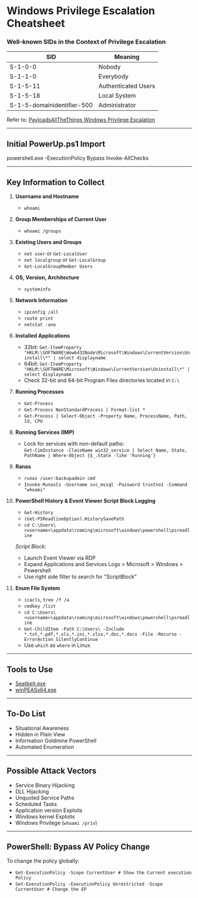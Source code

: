 # Windows Privilege Escalation Cheatsheet

### Well-known SIDs in the Context of Privilege Escalation

| SID                       | Meaning                |
|---------------------------|------------------------|
| S-1-0-0                   | Nobody                 |
| S-1-1-0                   | Everybody              |
| S-1-5-11                  | Authenticated Users    |
| S-1-5-18                  | Local System           |
| S-1-5-domainidentifier-500 | Administrator         |

Refer to: [PayloadsAllTheThings Windows Privilege Escalation](https://github.com/swisskyrepo/PayloadsAllTheThings/blob/master/Methodology%20and%20Resources/Windows%20-%20Privilege%20Escalation.md)

---

## Initial PowerUp.ps1 Import

powershell.exe -ExecutionPolicy Bypass
Invoke-AllChecks


---

## Key Information to Collect

1. **Username and Hostname**
   - `whoami`

2. **Group Memberships of Current User**
   - `whoami /groups`

3. **Existing Users and Groups**
   - `net user` or `Get-LocalUser`
   - `net localgroup` or `Get-LocalGroup`
   - `Get-LocalGroupMember Users`

4. **OS, Version, Architecture**
   - `systeminfo`

5. **Network Information**
   - `ipconfig /all`
   - `route print`
   - `netstat -ano`

6. **Installed Applications**
   - 32bit: `Get-ItemProperty "HKLM:\SOFTWARE\Wow6432Node\Microsoft\Windows\CurrentVersion\Uninstall\*" | select displayname`
   - 64bit: `Get-ItemProperty "HKLM:\SOFTWARE\Microsoft\Windows\CurrentVersion\Uninstall\*" | select displayname`
   - Check 32-bit and 64-bit Program Files directories located in `C:\`

7. **Running Processes**
   - `Get-Process`
   - `Get-Process NonStandardProcess | Format-list *`
   - `Get-Process | Select-Object -Property Name, ProcessName, Path, Id, CPU`

8. **Running Services (IMP)**
   - Lock for services with non-default paths:  
     `Get-CimInstance -ClassName win32_service | Select Name, State, PathName | Where-Object {$_.State -like 'Running'}`

9. **Ranas**
   - `runas /user:backupadmin cmd`
   - `Invoke-RunasCs -Username svc_mssql -Password trustno1 -Command "whoami"`

10. **PowerShell History & Event Viewer Script Block Logging**
    - `Get-History`
    - `(Get-PSReadlineOption).HistorySavePath`
    - `cd C:\Users\<username>\appdata\roaming\microsoft\windows\powershell\psreadline`

    *Script Block:*
    - Launch Event Viewer via RDP
    - Expand Applications and Services Logs > Microsoft > Windows > Powershell  
    - Use right side filter to search for "ScriptBlock"

11. **Enum File System**
    - `icacls`, `tree /f /a`
    - `cmdkey /list`
    - `cd C:\Users\<username>\appdata\roaming\microsoft\windows\powershell\psreadline`
    - `Get-ChildItem -Path C:\Users\ -Include *.txt,*.pdf,*.xls,*.ini,*.xlsx,*.doc,*.docx -File -Recurse -ErrorAction SilentlyContinue`
    - Use `which` as `where` in Linux

---

## Tools to Use

- [Seatbelt.exe](https://github.com/r3motecontrol/Ghostpack-CompiledBinaries/blob/master/Seatbelt.exe)
- [winPEASx64.exe](https://github.com/carlospolop/PEASS-ng/releases/download/20230101/winPEASx64.exe)

---

## To-Do List

- Situational Awareness
- Hidden in Plain View
- Information Goldmine PowerShell
- Automated Enumeration

---

## Possible Attack Vectors

- Service Binary Hijacking
- DLL Hijacking
- Unquoted Service Paths
- Scheduled Tasks
- Application version Exploits
- Windows kernel Exploits
- Windows Privilege (`whoami /priv`)

---

## PowerShell: Bypass AV Policy Change

To change the policy globally:

- `Get-ExecutionPolicy -Scope CurrentUser # Show the Current execution Policy`
- `Set-ExecutionPolicy -ExecutionPolicy Unrestricted -Scope CurrentUser # Change the EP`

